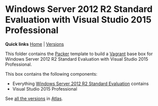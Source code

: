 # Windows Server 2012 R2 Standard Evaluation with Visual Studio 2015 Professional

**Quick links** [Home] | [Versions]  

This folder contains the [Packer] template to build a [Vagrant] base box for Windows Server 2012 R2 Standard Evaluation with Visual Studio 2015 Professional.

This box contains the following components:

* Everything [Windows Server 2012 R2 Standard Evaluation][windows2012r2se] contains
* Visual Studio 2015 Professional

See [all the versions][Versions] in [Atlas].

[Home]: ../README.md
[Versions]: https://atlas.hashicorp.com/gusztavvargadr/boxes/windows2012r2se-vs2015p
[windows2012r2se]: ../windows2012r2se

[Packer]: https://www.packer.io/
[Vagrant]: https://www.vagrantup.com/
[Atlas]: https://www.hashicorp.com/atlas.html
